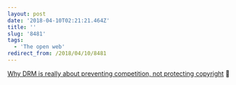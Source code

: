 ```yaml
---
layout: post
date: '2018-04-10T02:21:21.464Z'
title: ''
slug: '8481'
tags:
  - 'The open web'
redirect_from: /2018/04/10/8481
---
```

[Why DRM is really about preventing competition, not protecting copyright](https://www.eff.org/deeplinks/2017/10/drms-dead-canary-how-we-just-lost-web-what-we-learned-it-and-what-we-need-do-next) 🔗

